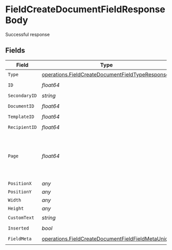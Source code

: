 # FieldCreateDocumentFieldResponseBody

Successful response


## Fields

| Field                                                                                                                  | Type                                                                                                                   | Required                                                                                                               | Description                                                                                                            |
| ---------------------------------------------------------------------------------------------------------------------- | ---------------------------------------------------------------------------------------------------------------------- | ---------------------------------------------------------------------------------------------------------------------- | ---------------------------------------------------------------------------------------------------------------------- |
| `Type`                                                                                                                 | [operations.FieldCreateDocumentFieldTypeResponse](../../models/operations/fieldcreatedocumentfieldtyperesponse.md)     | :heavy_check_mark:                                                                                                     | N/A                                                                                                                    |
| `ID`                                                                                                                   | *float64*                                                                                                              | :heavy_check_mark:                                                                                                     | N/A                                                                                                                    |
| `SecondaryID`                                                                                                          | *string*                                                                                                               | :heavy_check_mark:                                                                                                     | N/A                                                                                                                    |
| `DocumentID`                                                                                                           | *float64*                                                                                                              | :heavy_check_mark:                                                                                                     | N/A                                                                                                                    |
| `TemplateID`                                                                                                           | *float64*                                                                                                              | :heavy_check_mark:                                                                                                     | N/A                                                                                                                    |
| `RecipientID`                                                                                                          | *float64*                                                                                                              | :heavy_check_mark:                                                                                                     | N/A                                                                                                                    |
| `Page`                                                                                                                 | *float64*                                                                                                              | :heavy_check_mark:                                                                                                     | The page number of the field on the document. Starts from 1.                                                           |
| `PositionX`                                                                                                            | *any*                                                                                                                  | :heavy_minus_sign:                                                                                                     | N/A                                                                                                                    |
| `PositionY`                                                                                                            | *any*                                                                                                                  | :heavy_minus_sign:                                                                                                     | N/A                                                                                                                    |
| `Width`                                                                                                                | *any*                                                                                                                  | :heavy_minus_sign:                                                                                                     | N/A                                                                                                                    |
| `Height`                                                                                                               | *any*                                                                                                                  | :heavy_minus_sign:                                                                                                     | N/A                                                                                                                    |
| `CustomText`                                                                                                           | *string*                                                                                                               | :heavy_check_mark:                                                                                                     | N/A                                                                                                                    |
| `Inserted`                                                                                                             | *bool*                                                                                                                 | :heavy_check_mark:                                                                                                     | N/A                                                                                                                    |
| `FieldMeta`                                                                                                            | [operations.FieldCreateDocumentFieldFieldMetaUnion](../../models/operations/fieldcreatedocumentfieldfieldmetaunion.md) | :heavy_check_mark:                                                                                                     | N/A                                                                                                                    |